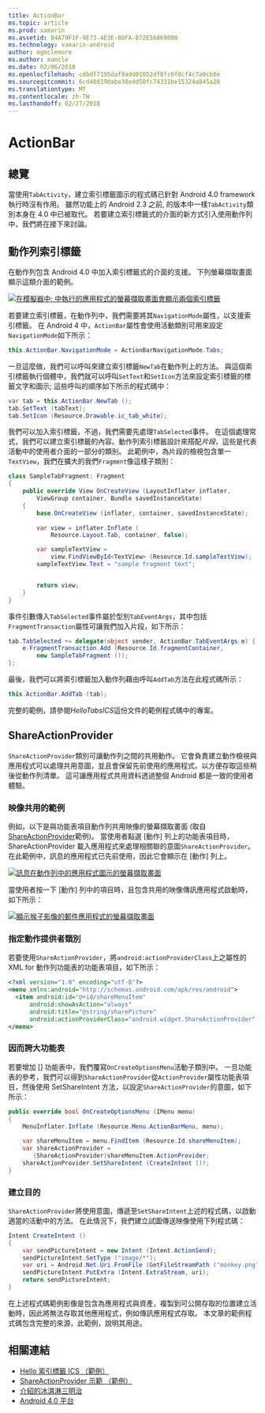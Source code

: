 ```yaml
---
title: ActionBar
ms.topic: article
ms.prod: xamarin
ms.assetid: 84A79F1F-9E73-4E3E-80FA-B72E5686900B
ms.technology: xamarin-android
author: mgmclemore
ms.author: mamcle
ms.date: 02/06/2018
ms.openlocfilehash: cdbdf7195daf9add01052df8fc0f0cf4c7a0cb0e
ms.sourcegitcommit: 6cd40d190abe38edd50fc74331be15324a845a28
ms.translationtype: MT
ms.contentlocale: zh-TW
ms.lasthandoff: 02/27/2018
---
```

# <a name="actionbar"></a>ActionBar

<a name="overview" />

## <a name="overview"></a>總覽

當使用`TabActivity`，建立索引標籤圖示的程式碼已針對 Android 4.0 framework 執行時沒有作用。 雖然功能上的 Android 2.3 之前, 的版本中一樣`TabActivity`類別本身在 4.0 中已被取代。 若要建立索引標籤式的介面的新方式引入使用動作列中，我們將在接下來討論。

<a name="Action_Bar_Tabs" />

## <a name="action-bar-tabs"></a>動作列索引標籤

在動作列包含 Android 4.0 中加入索引標籤式的介面的支援。
下列螢幕擷取畫面顯示這類介面的範例。

[![在模擬器中; 中執行的應用程式的螢幕擷取畫面會顯示兩個索引標籤](action-bar-images/25-actionbartabs.png)](action-bar-images/25-actionbartabs.png)

若要建立索引標籤，在動作列中，我們需要將其`NavigationMode`屬性，以支援索引標籤。 在 Android 4 中，`ActionBar`屬性會使用活動類別可用來設定`NavigationMode`如下所示：

```csharp
this.ActionBar.NavigationMode = ActionBarNavigationMode.Tabs;
```

一旦這麼做，我們可以呼叫來建立索引標籤`NewTab`在動作列上的方法。 與這個索引標籤執行個體中，我們就可以呼叫`SetText`和`SetIcon`方法來設定索引標籤的標籤文字和圖示; 這些呼叫的順序如下所示的程式碼中：

```csharp
var tab = this.ActionBar.NewTab ();
tab.SetText (tabText);
tab.SetIcon (Resource.Drawable.ic_tab_white);
```

我們可以加入索引標籤，不過，我們需要先處理`TabSelected`事件。 在這個處理常式，我們可以建立索引標籤的內容。動作列索引標籤設計來搭配*片段*，這些是代表活動中的使用者介面的一部分的類別。 此範例中，為片段的檢視包含單一`TextView`，我們在擴大的我們`Fragment`像這樣子類別：

```csharp
class SampleTabFragment: Fragment
{           
    public override View OnCreateView (LayoutInflater inflater,
        ViewGroup container, Bundle savedInstanceState)
    {
        base.OnCreateView (inflater, container, savedInstanceState);
       
        var view = inflater.Inflate (
            Resource.Layout.Tab, container, false);

        var sampleTextView =
            view.FindViewById<TextView> (Resource.Id.sampleTextView);            
        sampleTextView.Text = "sample fragment text";


        return view;
    }
}
```

事件引數傳入`TabSelected`事件屬於型別`TabEventArgs`，其中包括`FragmentTransaction`屬性可讓我們加入片段，如下所示：

```csharp
tab.TabSelected += delegate(object sender, ActionBar.TabEventArgs e) {             
    e.FragmentTransaction.Add (Resource.Id.fragmentContainer,
        new SampleTabFragment ());
};
```

最後，我們可以將索引標籤加入動作列藉由呼叫`AddTab`方法在此程式碼所示：

```csharp
this.ActionBar.AddTab (tab);
```

完整的範例，請參閱*HelloTabsICS*這份文件的範例程式碼中的專案。

<a name="ShareActionProvider" />

## <a name="shareactionprovider"></a>ShareActionProvider

`ShareActionProvider`類別可讓動作列之間的共用動作。 它會負責建立動作檢視與應用程式可以處理共用意圖，並且會保留先前使用的應用程式，以方便存取這些稍後從動作列清單。 這可讓應用程式共用資料透過整個 Android 都是一致的使用者體驗。

<a name="Image_Sharing_Example" />

### <a name="image-sharing-example"></a>映像共用的範例

例如，以下是與功能表項目動作列共用映像的螢幕擷取畫面 (取自[ShareActionProvider](https://developer.xamarin.com/samples/monodroid/ShareActionProviderDemo/)範例)。 當使用者點選 [動作] 列上的功能表項目時，ShareActionProvider 載入應用程式來處理相關聯的意圖`ShareActionProvider`。 在此範例中，訊息的應用程式已先前使用，因此它會顯示在 [動作] 列上。

[![訊息在動作列中的應用程式圖示的螢幕擷取畫面](action-bar-images/09-shareactionprovider.png)](action-bar-images/09-shareactionprovider.png)


當使用者按一下 [動作] 列中的項目時，且包含共用的映像傳訊應用程式啟動時，如下所示：

[![顯示猴子影像的郵件應用程式的螢幕擷取畫面](action-bar-images/10-messagewithimage.png)](action-bar-images/10-messagewithimage.png)

<a name="Specifying_the_action_Provider_Class" />

### <a name="specifying-the-action-provider-class"></a>指定動作提供者類別

若要使用`ShareActionProvider`，將`android:actionProviderClass`上之屬性的 XML for 動作列功能表的功能表項目，如下所示：

```xml
<?xml version="1.0" encoding="utf-8"?>
<menu xmlns:android="http://schemas.android.com/apk/res/android">
  <item android:id="@+id/shareMenuItem"
      android:showAsAction="always"
      android:title="@string/sharePicture"
      android:actionProviderClass="android.widget.ShareActionProvider" />
</menu>
```

<a name="Inflating_the_Menu" />

### <a name="inflating-the-menu"></a>因而誇大功能表

若要增加 [] 功能表中，我們覆寫`OnCreateOptionsMenu`活動子類別中。 一旦功能表的參考，我們可以得到`ShareActionProvider`從`ActionProvider`屬性功能表項目，然後使用 SetShareIntent 方法，以設定`ShareActionProvider`的意圖，如下所示：

```csharp
public override bool OnCreateOptionsMenu (IMenu menu)
{
    MenuInflater.Inflate (Resource.Menu.ActionBarMenu, menu);       
           
    var shareMenuItem = menu.FindItem (Resource.Id.shareMenuItem);           
    var shareActionProvider =
       (ShareActionProvider)shareMenuItem.ActionProvider;
    shareActionProvider.SetShareIntent (CreateIntent ());
}
```

<a name="Creating_the_Intent" />

### <a name="creating-the-intent"></a>建立目的

`ShareActionProvider`將使用意圖，傳遞至`SetShareIntent`上述的程式碼，以啟動適當的活動中的方法。 在此情況下，我們建立試圖傳送映像使用下列程式碼：

```csharp
Intent CreateIntent ()
{  
    var sendPictureIntent = new Intent (Intent.ActionSend);
    sendPictureIntent.SetType ("image/*");
    var uri = Android.Net.Uri.FromFile (GetFileStreamPath ("monkey.png"));          
    sendPictureIntent.PutExtra (Intent.ExtraStream, uri);
    return sendPictureIntent;
}
```

在上述程式碼範例影像是包含為應用程式與資產，複製到可公開存取的位置建立活動時，因此將無法存取其他應用程式，例如傳訊應用程式存取。 本文章的範例程式碼包含完整的來源，此範例，說明其用途。



## <a name="related-links"></a>相關連結

- [Hello 索引標籤 ICS （範例）](https://developer.xamarin.com/samples/HelloTabsICS/)
- [ShareActionProvider 示範 （範例）](https://developer.xamarin.com/samples/monodroid/ShareActionProviderDemo/)
- [介紹的冰淇淋三明治](http://www.android.com/about/ice-cream-sandwich/)
- [Android 4.0 平台](http://developer.android.com/sdk/android-4.0.html)
